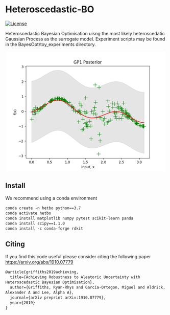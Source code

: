 # Heteroscedastic-BO

[![License](https://img.shields.io/badge/license-MIT-green.svg)](LICENSE)

Heteroscedastic Bayesian Optimisation uisng the most likely heteroscedatic Gaussian Process as the surrogate model.
Experiment scripts may be found in the BayesOpt/toy_experiments directory.

<p align="center">
  <img src="heteroscedastic_gp.gif" width="500" title="logo">
</p>

## Install

We recommend using a conda environment

```
conda create -n hetbo python==3.7
conda activate hetbo
conda install matplotlib numpy pytest scikit-learn panda
conda install scipy==1.1.0
conda install -c conda-forge rdkit
```

## Citing

If you find this code useful please consider citing the following paper https://arxiv.org/abs/1910.07779

```
@article{griffiths2019achieving,
  title={Achieving Robustness to Aleatoric Uncertainty with Heteroscedastic Bayesian Optimisation},
  author={Griffiths, Ryan-Rhys and Garcia-Ortegon, Miguel and Aldrick, Alexander A and Lee, Alpha A},
  journal={arXiv preprint arXiv:1910.07779},
  year={2019}
}
```
